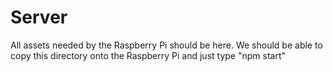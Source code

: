 # Server

All assets needed by the Raspberry Pi should be here. We should be able to copy this directory
onto the Raspberry Pi and just type "npm start"

